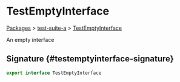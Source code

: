 # TestEmptyInterface

[Packages](./) &gt; [test-suite-a](./test-suite-a/) &gt; [TestEmptyInterface](./test-suite-a/testemptyinterface-interface/)

An empty interface

## Signature {#testemptyinterface-signature}

```typescript
export interface TestEmptyInterface
```
